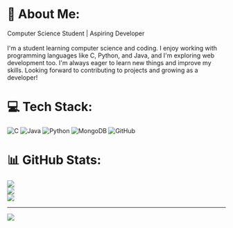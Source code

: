 # 💫 About Me:
Computer Science Student | Aspiring Developer<br><br>I'm a student learning computer science and coding. I enjoy working with programming languages like C, Python, and Java, and I'm exploring web development too. I'm always eager to learn new things and improve my skills. Looking forward to contributing to projects and growing as a developer!


# 💻 Tech Stack:
![C](https://img.shields.io/badge/c-%2300599C.svg?style=for-the-badge&logo=c&logoColor=white) ![Java](https://img.shields.io/badge/java-%23ED8B00.svg?style=for-the-badge&logo=openjdk&logoColor=white) ![Python](https://img.shields.io/badge/python-3670A0?style=for-the-badge&logo=python&logoColor=ffdd54) ![MongoDB](https://img.shields.io/badge/MongoDB-%234ea94b.svg?style=for-the-badge&logo=mongodb&logoColor=white) ![GitHub](https://img.shields.io/badge/github-%23121011.svg?style=for-the-badge&logo=github&logoColor=white)
# 📊 GitHub Stats:
![](https://github-readme-stats.vercel.app/api?username=Brainwave_Matrix_Intern-&theme=shadow_red&hide_border=true&include_all_commits=false&count_private=false)<br/>
![](https://github-readme-streak-stats.herokuapp.com/?user=Brainwave_Matrix_Intern-&theme=shadow_red&hide_border=true)<br/>
![](https://github-readme-stats.vercel.app/api/top-langs/?username=Brainwave_Matrix_Intern-&theme=shadow_red&hide_border=true&include_all_commits=false&count_private=false&layout=compact)

---
[![](https://visitcount.itsvg.in/api?id=Brainwave_Matrix_Intern-&icon=0&color=0)](https://visitcount.itsvg.in)

